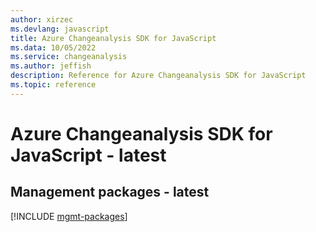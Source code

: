 ```yaml
---
author: xirzec
ms.devlang: javascript
title: Azure Changeanalysis SDK for JavaScript
ms.data: 10/05/2022
ms.service: changeanalysis
ms.author: jeffish
description: Reference for Azure Changeanalysis SDK for JavaScript
ms.topic: reference
---
```

# Azure Changeanalysis SDK for JavaScript - latest

## Management packages - latest
[!INCLUDE [mgmt-packages](changeanalysis-mgmt-index.md)]